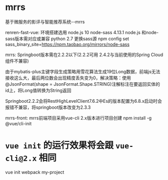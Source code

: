 # mrrs
基于微服务的影评与智能推荐系统--mrrs

renren-fast-vue:
环境搭建选用 
node.js 10
node-sass 4.13.1
node.js 和node-sass版本需对应或兼容
python 2.7
更换sass源 npm config set sass_binary_site=https://npm.taobao.org/mirrors/node-sass

mrrs:
Springboot版本需在2.2.2以下(2.2.2可用  2.4.2与当前使用的Spring Cloud组件不兼容)

由于mybatis-plus主键字段生成策略用雪花算法生成19位Long数据，前端js无法接收这么大，最后两位数会出现精度丢失变为0，解决策略：使用	@JsonFormat(shape = JsonFormat.Shape.STRING)注解标注在要返回实体的id上，将Long值转换为String返回

Springboot2.2.2会将RestHighLevelClient7.6.2中Es的版本配置为6.8.x启动时会报错不兼容，将springboot版本改变为2.3.3

mrrs-front:
mrrs前端项目采用vue-cli 2.x版本进行项目创建
npm install -g @vue/cli-init
# `vue init` 的运行效果将会跟 `vue-cli@2.x` 相同
vue init webpack my-project